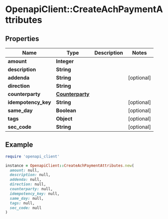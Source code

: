 # OpenapiClient::CreateAchPaymentAttributes

## Properties

| Name | Type | Description | Notes |
| ---- | ---- | ----------- | ----- |
| **amount** | **Integer** |  |  |
| **description** | **String** |  |  |
| **addenda** | **String** |  | [optional] |
| **direction** | **String** |  |  |
| **counterparty** | [**Counterparty**](Counterparty.md) |  |  |
| **idempotency_key** | **String** |  | [optional] |
| **same_day** | **Boolean** |  | [optional] |
| **tags** | **Object** |  | [optional] |
| **sec_code** | **String** |  | [optional] |

## Example

```ruby
require 'openapi_client'

instance = OpenapiClient::CreateAchPaymentAttributes.new(
  amount: null,
  description: null,
  addenda: null,
  direction: null,
  counterparty: null,
  idempotency_key: null,
  same_day: null,
  tags: null,
  sec_code: null
)
```

